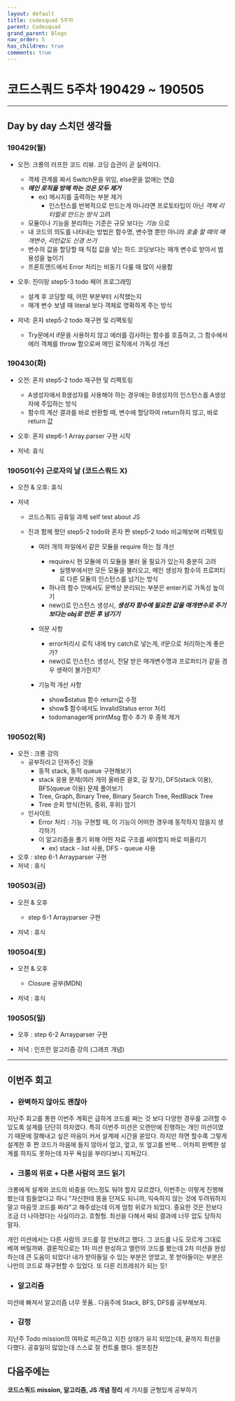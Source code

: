```yaml
---
layout: default
title: codesquad 5주차
parent: Codesquad
grand_parent: Blogs
nav_order: 5
has_children: true
comments: true
---
```


# 코드스쿼드 5주차 190429 ~ 190505

---

## Day by day 스치던 생각들

### 190429(월)

- 오전: 크롱의 러프한 코드 리뷰. 코딩 습관이 곧 실력이다.

  - 객체 관계를 짜서 Switch문을 위임, else문을 없애는 연습
  - **_메인 로직을 방해 하는 것은 모두 제거_**
    - ex) 메시지를 출력하는 부분 제거
      - 인스턴스를 반복적으로 만드는게 아니라면 프로토타입이 아닌 _객체 리터럴로 만드는 방식_ 고려
  - 모듈이나 기능을 분리하는 기준은 규모 보다는 _기능_ 으로
  - 내 코드의 의도를 나타내는 방법은 함수명, 변수명 뿐만 아니라 _호출 할 때의 매개변수, 리턴값도 신경 쓰기_
  - 변수의 값을 할당할 때 직접 값을 넣는 하드 코딩보다는 매개 변수로 받아서 범용성을 높이기
  - 프론트엔드에서 Error 처리는 비동기 다룰 때 많이 사용함

- 오후: 진이랑 step5-3 todo 페어 프로그래밍

  - 설계 후 코딩할 때, 어떤 부분부터 시작했는지
  - 매개 변수 보낼 때 literal 보다 객체로 명확하게 주는 방식

- 저녁: 혼자 step5-2 todo 재구현 및 리팩토링
  - Try문에서 if문을 사용하지 않고 에러를 검사하는 함수를 호출하고, 그 함수에서 에러 객체를 throw 함으로써 메인 로직에서 가독성 개선

### 190430(화)

- 오전: 혼자 step5-2 todo 재구현 및 리팩토링

  - A생성자에서 B생성자를 사용해야 하는 경우에는 B생성자의 인스턴스를 A생성자에 주입하는 방식
  - 함수의 계산 결과를 바로 반환할 때, 변수에 할당하여 return하지 않고, 바로 return 값

- 오후: 혼자 step6-1 Array.parser 구현 시작

- 저녁: 휴식

### 190501(수) 근로자의 날 (코드스쿼드 X)

- 오전 & 오후: 휴식
- 저녁

  - 코드스쿼드 공휴일 과제 self test about JS
  - 진과 함께 짰던 step5-2 todo와 혼자 짠 step5-2 todo 비교해보며 리팩토링

    - 여러 개의 파일에서 같은 모듈을 require 하는 점 개선

      - require시 현 모듈에 이 모듈을 불러 올 필요가 있는지 충분히 고려
        - 실행부에서만 모든 모듈을 불러오고, 메인 생성자 함수의 프로퍼티로 다른 모듈의 인스턴스를 넘기는 방식
      - 하나의 함수 안에서도 문백상 분리되는 부분은 enter키로 가독성 높이기
      - new()로 인스턴스 생성시, **_생성자 함수에 필요한 값을 매개변수로 주기 보다는 obj로 만든 후 넘기기_**

    - 의문 사항

      - error처리시 로직 내에 try catch로 넣는게, if문으로 처리하는게 좋은가?
      - new()로 인스턴스 생성시, 전달 받은 매개변수명과 프로퍼티가 같을 경우 생략이 불가한지?

    - 기능적 개선 사항

      - show\$status 함수 return값 수정
      - show\$ 함수에서도 InvalidStatus error 처리
      - todomanager에 printMsg 함수 추가 후 중복 제거

### 190502(목)

- 오전 : 크롱 강의
  - 공부하라고 던져주신 것들
    - 동적 stack, 동적 queue 구현해보기
    - stack 응용 문제(여러 개의 올바른 괄호, 길 찾기), DFS(stack 이용), BFS(queue 이용) 문제 풀어보기
    - Tree, Graph, Binary Tree, Binary Search Tree, RedBlack Tree
    - Tree 순회 방식(전위, 중위, 후위) 암기
  - 인사이트
    - Error 처리 : 기능 구현할 때, 이 기능이 어떠한 경우에 동작하지 않을지 생각하기
    - 이 알고리즘을 풀기 위해 어떤 자료 구조를 써야할지 바로 떠올리기
      - ex) stack - list 사용, DFS - queue 사용
- 오후 : step 6-1 Arrayparser 구현
- 저녁 : 휴식

### 190503(금)

- 오전 & 오후

  - step 6-1 Arrayparser 구현

- 저녁 : 휴식

### 190504(토)

- 오전 & 오후

  - Closure 공부(MDN)

- 저녁 : 휴식

### 190505(일)

- 오후 : step 6-2 Arrayparser 구현

- 저녁 : 인프런 알고리즘 강의 (그래프 개념)

---

## 이번주 회고

- ### 완벽하지 않아도 괜찮아

지난주 회고를 통한 이번주 계획은 급하게 코드를 짜는 것 보다 다양한 경우를 고려할 수 있도록 설계를 단단히 하자였다. 특히 이번주 미션은 오랜만에 진행하는 개인 미션이였기 때문에 잘해내고 싶은 마음이 커서 설계에 시간을 쏟았다. 하지만 하면 할수록 그렇게 설계한 후 짠 코드가 마음에 들지 않아서 엎고, 엎고, 또 엎고를 반복... 어차피 완벽한 설계를 하지도 못하는데 자꾸 욕심을 부리다보니 지쳐갔다.

- ### 크롱의 위로 + 다른 사람의 코드 읽기

크롱에게 설계와 코드의 비중을 어느정도 둬야 할지 모르겠다, 이번주는 이렇게 진행해봤는데 힘들었다고 하니 "자신한테 똥을 던져도 되니까, 익숙하지 않는 것에 두려워하지말고 마음껏 코드를 짜라"고 해주셨는데 이게 엄청 위로가 되었다. 중요한 것은 전보다 조금 더 나아졌다는 사실이라고. 흐헝헝. 최선을 다해서 짜되 결과에 너무 압도 당하지 말자.

개인 미션에서는 다른 사람의 코드를 잘 안보려고 했다. 그 코드를 나도 모르게 그대로 베껴 버릴까봐. 결론적으로는 1차 미션 완성하고 앨런의 코드를 봤는데 2차 미션을 완성하는데 큰 도움이 되었다! 내가 받아들일 수 있는 부분은 얻었고, 못 받아들이는 부분은 나만의 코드로 재구현할 수 있었다. 또 다른 리프레쉬가 되는 듯!

- ### 알고리즘

미션에 빠져서 알고리즘 너무 못품.. 다음주에 Stack, BFS, DFS를 공부해보자.

- ### 감정

지난주 Todo mission의 여파로 피곤하고 지친 상태가 유지 되었는데, 끝까지 최선을 다했다. 공휴일이 많았는데 스스로 잘 컨트롤 했다. 셀프칭찬

## 다음주에는

**코드스쿼드 mission, 알고리즘, JS 개념 정리** 세 가지를 균형있게 공부하기
